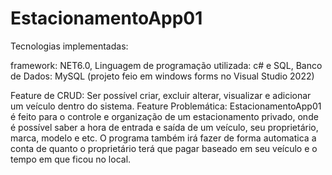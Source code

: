 # EstacionamentoApp01
Tecnologias implementadas: 

framework: NET6.0, Linguagem de programação utilizada: c# e SQL, Banco de Dados: MySQL 
(projeto feio em windows forms no Visual Studio 2022)

Feature de CRUD: Ser possível criar, excluir alterar, visualizar e adicionar um veículo dentro do sistema.
Feature Problemática: EstacionamentoApp01 é feito para o controle e organização de um estacionamento privado, onde é possível saber a hora de entrada e saída
de um veículo, seu proprietário, marca, modelo e etc. O programa também irá fazer de forma automatica a conta de quanto o proprietário terá que pagar baseado 
em seu veículo e o tempo em que ficou no local.

